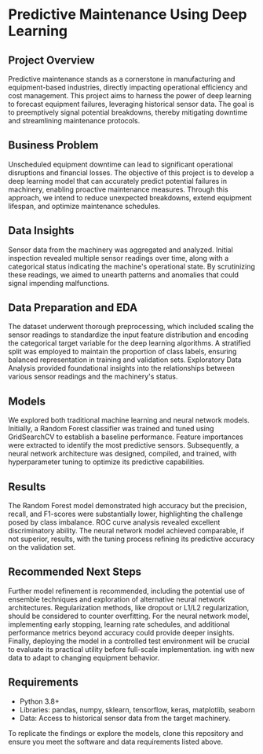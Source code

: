 # Predictive Maintenance Using Deep Learning

## Project Overview
Predictive maintenance stands as a cornerstone in manufacturing and equipment-based industries, directly impacting operational efficiency and cost management. This project aims to harness the power of deep learning to forecast equipment failures, leveraging historical sensor data. The goal is to preemptively signal potential breakdowns, thereby mitigating downtime and streamlining maintenance protocols.

## Business Problem
Unscheduled equipment downtime can lead to significant operational disruptions and financial losses. The objective of this project is to develop a deep learning model that can accurately predict potential failures in machinery, enabling proactive maintenance measures. Through this approach, we intend to reduce unexpected breakdowns, extend equipment lifespan, and optimize maintenance schedules.

## Data Insights
Sensor data from the machinery was aggregated and analyzed. Initial inspection revealed multiple sensor readings over time, along with a categorical status indicating the machine's operational state. By scrutinizing these readings, we aimed to unearth patterns and anomalies that could signal impending malfunctions.

## Data Preparation and EDA
The dataset underwent thorough preprocessing, which included scaling the sensor readings to standardize the input feature distribution and encoding the categorical target variable for the deep learning algorithms. A stratified split was employed to maintain the proportion of class labels, ensuring balanced representation in training and validation sets. Exploratory Data Analysis provided foundational insights into the relationships between various sensor readings and the machinery's status.

## Models
We explored both traditional machine learning and neural network models. Initially, a Random Forest classifier was trained and tuned using GridSearchCV to establish a baseline performance. Feature importances were extracted to identify the most predictive sensors. Subsequently, a neural network architecture was designed, compiled, and trained, with hyperparameter tuning to optimize its predictive capabilities.

## Results
The Random Forest model demonstrated high accuracy but the precision, recall, and F1-scores were substantially lower, highlighting the challenge posed by class imbalance. ROC curve analysis revealed excellent discriminatory ability. The neural network model achieved comparable, if not superior, results, with the tuning process refining its predictive accuracy on the validation set.

## Recommended Next Steps
Further model refinement is recommended, including the potential use of ensemble techniques and exploration of alternative neural network architectures. Regularization methods, like dropout or L1/L2 regularization, should be considered to counter overfitting. For the neural network model, implementing early stopping, learning rate schedules, and additional performance metrics beyond accuracy could provide deeper insights. Finally, deploying the model in a controlled test environment will be crucial to evaluate its practical utility before full-scale implementation.
ing with new data to adapt to changing equipment behavior.

## Requirements
- Python 3.8+
- Libraries: pandas, numpy, sklearn, tensorflow, keras, matplotlib, seaborn
- Data: Access to historical sensor data from the target machinery.

To replicate the findings or explore the models, clone this repository and ensure you meet the software and data requirements listed above.

